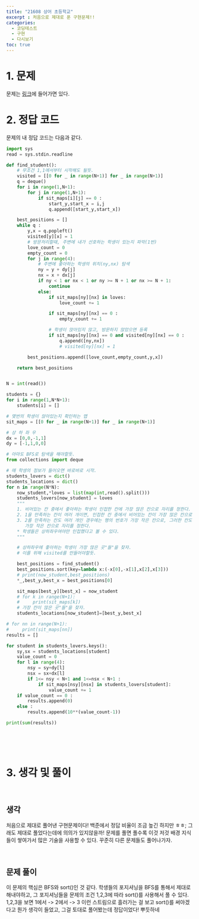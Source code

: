 ```yaml
---
title: "21608 상어 초등학교"
excerpt : 처음으로 제대로 푼 구현문제!!
categories:
  - 코딩테스트
  - 구현
  - 다시보기
toc: true
---
```

  
# 1. 문제
문제는 [링크](https://www.acmicpc.net/problem/21608)에 들어가면 있다.

# 2. 정답 코드

문제의 내 정답 코드는 다음과 같다.

```python
import sys
read = sys.stdin.readline

def find_student():
    # 무조건 1,1에서부터 시작해도 될듯.
    visited = [[0 for _ in range(N+1)] for _ in range(N+1)]
    q = deque()
    for i in range(1,N+1):
        for j in range(1,N+1):
            if sit_maps[i][j] == 0 :
                start_y,start_x = i,j
                q.append([start_y,start_x])

    best_positions = []
    while q :
        y,x = q.popleft()
        visited[y][x] = 1
        # 방문처리할때, 주변에 내가 선호하는 학생이 있는지 파악(1번)
        love_count = 0
        empty_count = 0
        for j in range(4):
            # 주변에 좋아하는 학생의 위치(ny,nx) 탐색
            ny = y + dy[j]
            nx = x + dx[j]
            if ny < 1 or nx < 1 or ny >= N + 1 or nx >= N + 1:
                continue
            else:
                if sit_maps[ny][nx] in loves:
                    love_count += 1

                if sit_maps[ny][nx] == 0 :
                    empty_count += 1

                # 학생이 앉아있지 않고, 방문하지 않았으면 등록
                if sit_maps[ny][nx] == 0 and visited[ny][nx] == 0 :
                    q.append([ny,nx])
                    # visited[ny][nx] = 1

        best_positions.append([love_count,empty_count,y,x])

    return best_positions


N = int(read())

students = {}
for i in range(1,N*N+1):
    students[i] = []

# 몇번의 학생이 앉아있는지 확인하는 맵
sit_maps = [[0 for _ in range(N+1)] for _ in range(N+1)]

# 상 하 좌 우
dx = [0,0,-1,1]
dy = [-1,1,0,0]

# 아마도 BFS로 탐색을 해야할듯.
from collections import deque

# 매 학생의 정보가 들어오면 바로바로 시작.
students_lovers = dict()
students_locations = dict()
for n in range(N*N):
    now_student,*loves = list(map(int,read().split()))
    students_lovers[now_student] = loves
    """
    1. 비어있는 칸 중에서 좋아하는 학생이 인접한 칸에 가장 많은 칸으로 자리를 정한다.
    2. 1을 만족하는 칸이 여러 개이면, 인접한 칸 중에서 비어있는 칸이 가장 많은 칸으로 자리를 정한다.
    3. 2를 만족하는 칸도 여러 개인 경우에는 행의 번호가 가장 작은 칸으로, 그러한 칸도 여러 개이면 열의 번호가 
       가장 작은 칸으로 자리를 정한다.
    * 학생들은 상하좌우여야만 인접했다고 볼 수 있다.
    """

    # 상하좌우에 좋아하는 학생이 가장 많은 곳"들"을 찾자.
    # 이를 위해 visited를 만들어야할듯.

    best_positions = find_student()
    best_positions.sort(key=lambda x:(-x[0],-x[1],x[2],x[3]))
    # print(now_student,best_positions)
    *_,best_y,best_x = best_positions[0]

    sit_maps[best_y][best_x] = now_student
    # for k in range(N+1):
    #     print(sit_maps[k])
    # 가장 칸이 많은 곳"들"을 찾자.
    students_locations[now_student]=[best_y,best_x]

# for nn in range(N+1):
#     print(sit_maps[nn])
results = []

for student in students_lovers.keys():
    sy,sx = students_locations[student]
    value_count = 0
    for l in range(4):
        nsy = sy+dy[l]
        nsx = sx+dx[l]
        if 1<= nsy < N+1 and 1<=nsx < N+1 :
            if sit_maps[nsy][nsx] in students_lovers[student]:
                value_count += 1
    if value_count == 0 :
        results.append(0)
    else :
        results.append(10**(value_count-1))

print(sum(results))

```

<br/><br/><br/>

# 3. 생각 및 풀이

<br/> 

## 생각
처음으로 제대로 풀어낸 구현문제이다! 백준에서 정답 비율이 조금 높긴 하지만 ㅎㅎ; 
그래도 제대로 풀었다는데에 의의가 있지않을까! 문제를 풀면 풀수록 이것 저것 배경 지식들이 쌓여가서
많은 기술을 사용할 수 있다. 꾸준히 다른 문제들도 풀어나가자.

<br/>

## 문제 풀이

이 문제의 핵심은 BFS와 sort()인 것 같다. 학생들의 포지셔닝을 BFS를 통해서 제대로 해내야하고,
그 포지셔닝들을 문제의 조건 1,2,3에 따라 sort()를 사용해서 풀 수 있다. 1,2,3을 보면
1에서 -> 2에서 -> 3 이런 스트림으로 흘러가는 걸 보고 sort()를 써야겠다고 뭔가 생각이 들었고,
그걸 토대로 풀어봤는데 정답이었다! 뿌듯하네